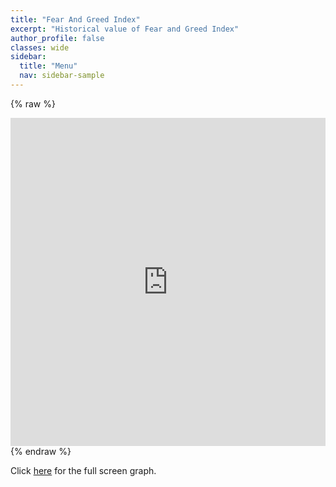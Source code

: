 ```yaml
---
title: "Fear And Greed Index"
excerpt: "Historical value of Fear and Greed Index"
author_profile: false
classes: wide
sidebar:
  title: "Menu"
  nav: sidebar-sample
---
```


{% raw %}
<iframe id="igraph" scrolling="no" style="border:none;" seamless="seamless" src="https://carlosmassa.github.io/plots/FearAndGreed.html" height="525" width="100%"></iframe>
{% endraw %}

Click [here](https://carlosmassa.github.io/plots/FearAndGreed.html "Full Screen Fear And Greed Index") for the full screen graph.